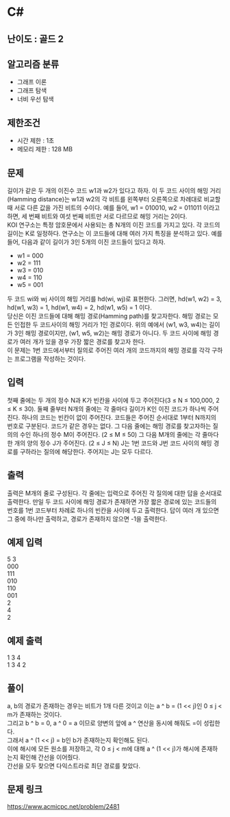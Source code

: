 # C#

## 난이도 : 골드 2

## 알고리즘 분류
  - 그래프 이론
  - 그래프 탐색
  - 너비 우선 탐색

## 제한조건
  - 시간 제한 : 1초
  - 메모리 제한 : 128 MB

## 문제
길이가 같은 두 개의 이진수 코드 w1과 w2가 있다고 하자. 이 두 코드 사이의 해밍 거리(Hamming distance)는 w1과 w2의 각 비트를 왼쪽부터 오른쪽으로 차례대로 비교할 때 서로 다른 값을 가진 비트의 수이다. 예를 들어, w1 = 010010, w2 = 011011 이라고 하면, 세 번째 비트와 여섯 번째 비트만 서로 다르므로 해밍 거리는 2이다.<br/>
KOI 연구소는 특정 암호문에서 사용되는 총 N개의 이진 코드를 가지고 있다. 각 코드의 길이는 K로 일정하다. 연구소는 이 코드들에 대해 여러 가지 특징을 분석하고 있다. 예를 들어, 다음과 같이 길이가 3인 5개의 이진 코드들이 있다고 하자.<br/>

  - w1 = 000
  - w2 = 111
  - w3 = 010
  - w4 = 110
  - w5 = 001

두 코드 wi와 wj 사이의 해밍 거리를 hd(wi, wj)로 표현한다. 그러면, hd(w1, w2) = 3, hd(w1, w3) = 1, hd(w1, w4) = 2, hd(w1, w5) = 1 이다.<br/>
당신은 이진 코드들에 대해 해밍 경로(Hamming path)를 찾고자한다. 해밍 경로는 모든 인접한 두 코드사이의 해밍 거리가 1인 경로이다. 위의 예에서 (w1, w3, w4)는 길이가 3인 해밍 경로이지만, (w1, w5, w2)는 해밍 경로가 아니다. 두 코드 사이에 해밍 경로가 여러 개가 있을 경우 가장 짧은 경로를 찾고자 한다.<br/>
이 문제는 1번 코드에서부터 질의로 주어진 여러 개의 코드까지의 해밍 경로를 각각 구하는 프로그램을 작성하는 것이다.<br/>


## 입력
첫째 줄에는 두 개의 정수 N과 K가 빈칸을 사이에 두고 주어진다(3 ≤ N ≤ 100,000, 2 ≤ K ≤ 30). 둘째 줄부터 N개의 줄에는 각 줄마다 길이가 K인 이진 코드가 하나씩 주어진다. 하나의 코드는 빈칸이 없이 주어진다. 코드들은 주어진 순서대로 1부터 N까지의 번호로 구분된다. 코드가 같은 경우는 없다. 그 다음 줄에는 해밍 경로를 찾고자하는 질의의 수인 하나의 정수 M이 주어진다. (2 ≤ M ≤ 50) 그 다음 M개의 줄에는 각 줄마다 한 개의 양의 정수 J가 주어진다. (2 ≤ J ≤ N) J는 1번 코드와 J번 코드 사이의 해밍 경로를 구하라는 질의에 해당한다. 주어지는 J는 모두 다르다.<br/>


## 출력
출력은 M개의 줄로 구성된다. 각 줄에는 입력으로 주어진 각 질의에 대한 답을 순서대로 출력한다. 만일 두 코드 사이에 해밍 경로가 존재하면 가장 짧은 경로에 있는 코드들의 번호를 1번 코드부터 차례로 하나의 빈칸을 사이에 두고 출력한다. 답이 여러 개 있으면 그 중에 하나만 출력하고, 경로가 존재하지 않으면 -1을 출력한다.<br/>


## 예제 입력
5 3<br/>
000<br/>
111<br/>
010<br/>
110<br/>
001<br/>
2<br/>
4<br/>
2<br/>


## 예제 출력
1 3 4<br/>
1 3 4 2<br/>


## 풀이
a, b의 경로가 존재하는 경우는 비트가 1개 다른 것이고 이는 a ^ b = (1 << j)인 0 ≤ j < m가 존재하는 것이다.<br/>
그리고 b ^ b = 0, a ^ 0 = a 이므로 양변의 앞에 a ^ 연산을 동시에 해줘도 =이 성립한다.<br/>
그래서 a ^ (1 << j) = b인 b가 존재하는지 확인해도 된다.<br/>
이에 해시에 모든 원소를 저장하고, 각 0 ≤ j < m에 대해 a ^ (1 << j)가 해시에 존재하는지 확인해 간선을 이어줬다.<br/>
간선을 모두 찾으면 다익스트라로 최단 경로를 찾았다.<br/>


## 문제 링크
https://www.acmicpc.net/problem/2481